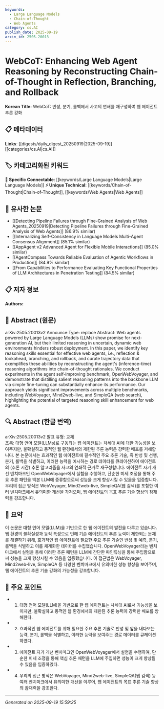 ```yaml
---
keywords:
  - Large Language Models
  - Chain-of-Thought
  - Web Agents
category: cs.AI
publish_date: 2025-09-19
arxiv_id: 2505.20013
---
```


<!-- KEYWORD_LINKING_METADATA:
{
  "processed_timestamp": "2025-09-22 21:17:44.434563",
  "vocabulary_version": "1.0",
  "selected_keywords": [
    "Large Language Models",
    "Chain-of-Thought",
    "Web Agents"
  ],
  "rejected_keywords": [
    "Reasoning Skills"
  ],
  "similarity_scores": {
    "Large Language Models": 0.8,
    "Chain-of-Thought": 0.7,
    "Web Agents": 0.65
  },
  "extraction_method": "AI_prompt_based",
  "budget_applied": true
}
-->


# WebCoT: Enhancing Web Agent Reasoning by Reconstructing Chain-of-Thought in Reflection, Branching, and Rollback

**Korean Title:** WebCoT: 반성, 분기, 롤백에서 사고의 연쇄를 재구성하여 웹 에이전트 추론 강화

## 📋 메타데이터

**Links**: [[digests/daily_digest_20250919|2025-09-19]]   [[categories/cs.AI|cs.AI]]

## 🏷️ 카테고리화된 키워드
**🔗 Specific Connectable**: [[keywords/Large Language Models|Large Language Models]]
**⚡ Unique Technical**: [[keywords/Chain-of-Thought|Chain-of-Thought]], [[keywords/Web Agents|Web Agents]]

## 🔗 유사한 논문
- [[Detecting Pipeline Failures through Fine-Grained Analysis of Web Agents_20250919|Detecting Pipeline Failures through Fine-Grained Analysis of Web Agents]] (86.9% similar)
- [[Internalizing Self-Consistency in Language Models Multi-Agent Consensus Alignment]] (85.1% similar)
- [[AppAgent v2 Advanced Agent for Flexible Mobile Interactions]] (85.0% similar)
- [[AgentCompass Towards Reliable Evaluation of Agentic Workflows in Production]] (84.9% similar)
- [[From Capabilities to Performance Evaluating Key Functional Properties of LLM Architectures in Penetration Testing]] (84.5% similar)

## 📋 저자 정보

**Authors:** 

## 📄 Abstract (원문)

arXiv:2505.20013v2 Announce Type: replace 
Abstract: Web agents powered by Large Language Models (LLMs) show promise for next-generation AI, but their limited reasoning in uncertain, dynamic web environments hinders robust deployment. In this paper, we identify key reasoning skills essential for effective web agents, i.e., reflection & lookahead, branching, and rollback, and curate trajectory data that exemplifies these abilities by reconstructing the agent's (inference-time) reasoning algorithms into chain-of-thought rationales. We conduct experiments in the agent self-improving benchmark, OpenWebVoyager, and demonstrate that distilling salient reasoning patterns into the backbone LLM via simple fine-tuning can substantially enhance its performance. Our approach yields significant improvements across multiple benchmarks, including WebVoyager, Mind2web-live, and SimpleQA (web search), highlighting the potential of targeted reasoning skill enhancement for web agents.

## 🔍 Abstract (한글 번역)

arXiv:2505.20013v2 발표 유형: 교체  
초록: 대형 언어 모델(LLMs)로 구동되는 웹 에이전트는 차세대 AI에 대한 가능성을 보여주지만, 불확실하고 동적인 웹 환경에서의 제한된 추론 능력은 강력한 배포를 저해합니다. 본 논문에서는 효과적인 웹 에이전트에 필수적인 주요 추론 기술, 즉 반성 및 선행, 분기, 롤백을 식별하고, 이러한 능력을 예시하는 경로 데이터를 큐레이션하여 에이전트의 (추론 시간) 추론 알고리즘을 사고의 연쇄적 근거로 재구성합니다. 에이전트 자기 개선 벤치마크인 OpenWebVoyager에서 실험을 수행하고, 단순한 미세 조정을 통해 주요 추론 패턴을 백본 LLM에 증류함으로써 성능을 크게 향상시킬 수 있음을 입증합니다. 우리의 접근 방식은 WebVoyager, Mind2web-live, SimpleQA(웹 검색)를 포함한 여러 벤치마크에서 유의미한 개선을 가져오며, 웹 에이전트의 목표 추론 기술 향상의 잠재력을 강조합니다.

## 📝 요약

이 논문은 대형 언어 모델(LLM)을 기반으로 한 웹 에이전트의 발전을 다루고 있습니다. 웹 환경의 불확실성과 동적 특성으로 인해 기존 에이전트의 추론 능력이 제한되는 문제를 해결하기 위해, 효과적인 웹 에이전트에 필요한 주요 추론 기술인 반성 및 예측, 분기, 롤백을 식별하고 이를 체계화한 데이터를 수집했습니다. OpenWebVoyager라는 벤치마크에서 실험을 통해 이러한 추론 패턴을 LLM에 간단한 파인튜닝을 통해 주입함으로써 성능을 크게 향상시킬 수 있음을 입증했습니다. 이 접근법은 WebVoyager, Mind2web-live, SimpleQA 등 다양한 벤치마크에서 유의미한 성능 향상을 보여주며, 웹 에이전트의 추론 기술 강화의 가능성을 강조합니다.

## 🎯 주요 포인트

- 1. 대형 언어 모델(LLM)을 기반으로 한 웹 에이전트는 차세대 AI로서 가능성을 보이지만, 불확실하고 동적인 웹 환경에서의 제한된 추론 능력이 강력한 배포를 방해한다.

- 2. 효과적인 웹 에이전트를 위해 필요한 주요 추론 기술로 반성 및 앞을 내다보는 능력, 분기, 롤백을 식별하고, 이러한 능력을 보여주는 경로 데이터를 큐레이션하였다.

- 3. 에이전트 자기 개선 벤치마크인 OpenWebVoyager에서 실험을 수행하여, 단순한 미세 조정을 통해 핵심 추론 패턴을 LLM에 주입하면 성능이 크게 향상될 수 있음을 입증하였다.

- 4. 우리의 접근 방식은 WebVoyager, Mind2web-live, SimpleQA(웹 검색) 등 여러 벤치마크에서 유의미한 개선을 이루어, 웹 에이전트의 목표 추론 기술 향상의 잠재력을 강조한다.

---

*Generated on 2025-09-19 15:59:25*